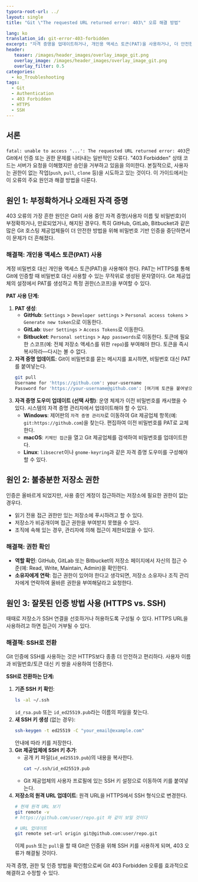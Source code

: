 ```yaml
---
typora-root-url: ../
layout: single
title: "Git \"The requested URL returned error: 403\" 오류 해결 방법"

lang: ko
translation_id: git-error-403-forbidden
excerpt: "자격 증명을 업데이트하거나, 개인용 액세스 토큰(PAT)을 사용하거나, 더 안전한 액세스를 위해 SSH 인증으로 전환하여 Git 403 Forbidden 오류를 해결하세요."
header:
   teaser: /images/header_images/overlay_image_git.png
   overlay_image: /images/header_images/overlay_image_git.png
   overlay_filter: 0.5
categories:
  - ko_Troubleshooting
tags:
  - Git
  - Authentication
  - 403 Forbidden
  - HTTPS
  - SSH
---
```


## 서론

`fatal: unable to access '...': The requested URL returned error: 403`은 Git에서 인증 또는 권한 문제를 나타내는 일반적인 오류다. "403 Forbidden" 상태 코드는 서버가 요청을 이해했지만 승인을 거부하고 있음을 의미한다. 본질적으로, 사용자는 권한이 없는 작업(`push`, `pull`, `clone` 등)을 시도하고 있는 것이다. 이 가이드에서는 이 오류의 주요 원인과 해결 방법을 다룬다.

## 원인 1: 부정확하거나 오래된 자격 증명

403 오류의 가장 흔한 원인은 Git이 사용 중인 자격 증명(사용자 이름 및 비밀번호)이 부정확하거나, 만료되었거나, 해지된 경우다. 특히 GitHub, GitLab, Bitbucket과 같은 많은 Git 호스팅 제공업체들이 더 안전한 방법을 위해 비밀번호 기반 인증을 중단하면서 이 문제가 더 흔해졌다.

### 해결책: 개인용 액세스 토큰(PAT) 사용

계정 비밀번호 대신 개인용 액세스 토큰(PAT)을 사용해야 한다. PAT는 HTTPS를 통해 Git에 인증할 때 비밀번호 대신 사용할 수 있는 무작위로 생성된 문자열이다. Git 제공업체의 설정에서 PAT를 생성하고 특정 권한(스코프)을 부여할 수 있다.

**PAT 사용 단계:**
1.  **PAT 생성**:
    -   **GitHub**: `Settings` > `Developer settings` > `Personal access tokens` > `Generate new token`으로 이동한다.
    -   **GitLab**: `User Settings` > `Access Tokens`로 이동한다.
    -   **Bitbucket**: `Personal settings` > `App passwords`로 이동한다.
    토큰에 필요한 스코프(예: 전체 저장소 액세스를 위한 `repo`)를 부여해야 한다. 토큰을 즉시 복사하라—다시는 볼 수 없다.
2.  **자격 증명 업데이트**: Git이 비밀번호를 묻는 메시지를 표시하면, 비밀번호 대신 PAT를 붙여넣는다.
    ```bash
    git pull
    Username for 'https://github.com': your-username
    Password for 'https://your-username@github.com': [여기에 토큰을 붙여넣으세요]
    ```
3.  **자격 증명 도우미 업데이트 (선택 사항)**: 운영 체제가 이전 비밀번호를 캐시했을 수 있다. 시스템의 자격 증명 관리자에서 업데이트해야 할 수 있다.
    -   **Windows**: 제어판의 `자격 증명 관리자`로 이동하여 Git 제공업체 항목(예: `git:https://github.com`)을 찾는다. 편집하여 이전 비밀번호를 PAT로 교체한다.
    -   **macOS**: `키체인 접근`을 열고 Git 제공업체를 검색하여 비밀번호를 업데이트한다.
    -   **Linux**: `libsecret`이나 `gnome-keyring`과 같은 자격 증명 도우미를 구성해야 할 수 있다.

## 원인 2: 불충분한 저장소 권한

인증은 올바르게 되었지만, 사용 중인 계정이 접근하려는 저장소에 필요한 권한이 없는 경우다.

-   읽기 전용 접근 권한만 있는 저장소에 푸시하려고 할 수 있다.
-   저장소가 비공개이며 접근 권한을 부여받지 못했을 수 있다.
-   조직에 속해 있는 경우, 관리자에 의해 접근이 제한되었을 수 있다.

### 해결책: 권한 확인

-   **역할 확인**: GitHub, GitLab 또는 Bitbucket의 저장소 페이지에서 자신의 접근 수준(예: Read, Write, Maintain, Admin)을 확인한다.
-   **소유자에게 연락**: 접근 권한이 있어야 한다고 생각되면, 저장소 소유자나 조직 관리자에게 연락하여 올바른 권한을 부여해달라고 요청한다.

## 원인 3: 잘못된 인증 방법 사용 (HTTPS vs. SSH)

때때로 저장소가 SSH 연결을 선호하거나 허용하도록 구성될 수 있다. HTTPS URL을 사용하려고 하면 접근이 거부될 수 있다.

### 해결책: SSH로 전환

Git 인증에 SSH를 사용하는 것은 HTTPS보다 종종 더 안전하고 편리하다. 사용자 이름과 비밀번호/토큰 대신 키 쌍을 사용하여 인증한다.

**SSH로 전환하는 단계:**
1.  **기존 SSH 키 확인**:
    ```bash
    ls -al ~/.ssh
    ```
    `id_rsa.pub` 또는 `id_ed25519.pub`라는 이름의 파일을 찾는다.
2.  **새 SSH 키 생성** (없는 경우):
    ```bash
    ssh-keygen -t ed25519 -C "your_email@example.com"
    ```
    안내에 따라 키를 저장한다.
3.  **Git 제공업체에 SSH 키 추가**:
    -   공개 키 파일(`id_ed25519.pub`)의 내용을 복사한다.
        ```bash
        cat ~/.ssh/id_ed25519.pub
        ```
    -   Git 제공업체의 사용자 프로필에 있는 SSH 키 설정으로 이동하여 키를 붙여넣는다.
4.  **저장소의 원격 URL 업데이트**: 원격 URL을 HTTPS에서 SSH 형식으로 변경한다.
    ```bash
    # 현재 원격 URL 보기
    git remote -v
    # https://github.com/user/repo.git 와 같이 보일 것이다

    # URL 업데이트
    git remote set-url origin git@github.com:user/repo.git
    ```
    이제 `push` 또는 `pull`을 할 때 Git은 인증을 위해 SSH 키를 사용하게 되며, 403 오류가 해결될 것이다.

자격 증명, 권한 및 인증 방법을 확인함으로써 Git 403 Forbidden 오류를 효과적으로 해결하고 수정할 수 있다.
